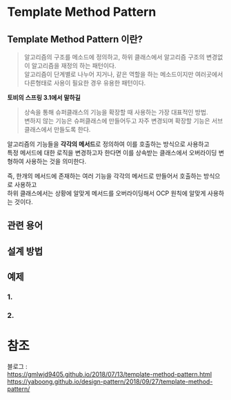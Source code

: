 # Template Method Pattern   

## Template Method Pattern 이란?   
> 알고리즘의 구조를 메소드에 정의하고, 하위 클래스에서 알고리즘 구조의 변경없이 알고리즘을 재정의 하는 패턴이다.     
> 알고리즘이 단계별로 나누어 지거나, 같은 역할을 하는 메소드이지만 여러곳에서 다른형태로 사용이 필요한 경우 유용한 패턴이다.    
 
**토비의 스프링 3.1에서 말하길**      
> 상속을 통해 슈퍼클래스의 기능을 확장할 때 사용하는 가장 대표적인 방법.           
> 변하지 않는 기능은 슈퍼클래스에 만들어두고 자주 변경되며 확장할 기능은 서브클래스에서 만들도록 한다.      
  
알고리즘의 기능들을 **각각의 메서드**로 정의하여 이를 호출하는 방식으로 사용하고       
특정 메서드에 대한 로직을 변경하고자 한다면 이를 상속받는 클래스에서 오버라이딩 변형하여 사용하는 것을 의미한다.       
   
즉, 한개의 메서드에 존재하는 여러 기능을 각각의 메서드로 만들어서 호출하는 방식으로 사용하고     
하위 클래스에서는 상황에 알맞게 메서드를 오버라이딩해서 OCP 원칙에 알맞게 사용하는 것이다.        

## 관련 용어  

## 설계 방법 

## 예제 
### 1.
### 2.

# 참조 
블로그 :    
https://gmlwjd9405.github.io/2018/07/13/template-method-pattern.html       
https://yaboong.github.io/design-pattern/2018/09/27/template-method-pattern/       

